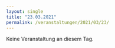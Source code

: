 ```yaml
---
layout: single
title: "23.03.2021"
permalink: /veranstaltungen/2021/03/23/
---
```


Keine Veranstaltung an diesem Tag.
